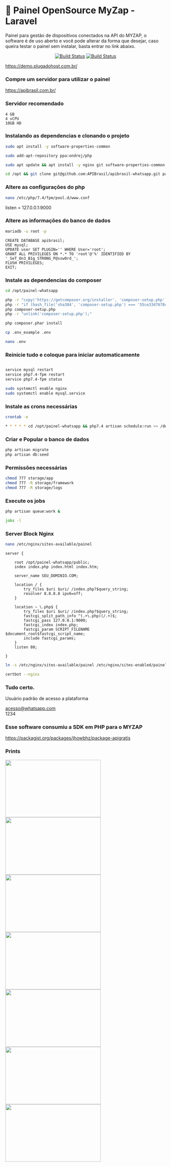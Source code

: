 # 🧪 Painel OpenSource MyZap - Laravel 
Painel para gestão de dispositivos conectados na API do MYZAP, o software é de uso aberto e você pode alterar da forma que desejar, caso queira testar o painel sem instalar, basta entrar no link abaixo.

<p align="center">
<a href="https://github.com/APIBrasil/apibrasil-whatsapp/actions"><img src="https://github.com/laravel/framework/workflows/tests/badge.svg" alt="Build Status"></a>
<a href="https://chat.whatsapp.com/KsxrUGIPWvUBYAjI1ogaGs"><img src="https://img.shields.io/badge/WhatsApp-Grupo%20do%20WhatsApp-green" alt="Build Status"></a>

</p>

https://demo.plugadohost.com.br/

### Compre um servidor para utilizar o painel

https://apibrasil.com.br/

### Servidor recomendado
```
4 GB 
4 vCPU
10GB HD
```

### Instalando as dependencias e clonando o projeto

```bash
sudo apt install -y software-properties-common
```

```bash
sudo add-apt-repository ppa:ondrej/php
```

```bash
sudo apt update && apt install -y nginx git software-properties-common unzip zip build-essential zlib1g-dev libncurses5-dev libgdbm-dev libnss3-dev libssl-dev libreadline-dev libffi-dev wget mariadb-server php7.4 php7.4-mbstring php7.4-xmlrpc php7.4-soap php7.4-gd php7.4-xml php7.4-cli php7.4-zip php7.4-bcmath php7.4-tokenizer php7.4-json php-pear php7.4-curl php7.4-intl php7.4-mysqli php7.4-fpm python3-certbot-nginx
```

```bash
cd /opt && git clone git@github.com:APIBrasil/apibrasil-whatsapp.git painel-whatsapp
```

### Altere as configurações do php

```bash
nano /etc/php/7.4/fpm/pool.d/www.conf
```

listen = 127.0.0.1:9000

### Altere as informações do banco de dados

```bash
mariadb -u root -p
```

```mysql
CREATE DATABASE apibrasil;
USE mysql;
UPDATE user SET PLUGIN='' WHERE User='root';
GRANT ALL PRIVILEGES ON *.* TO 'root'@'%' IDENTIFIED BY '_SeT_On3_B1g_STR0NG_P@ssw0rd_';
FLUSH PRIVILEGES;
EXIT;
```

### Instale as dependencias do composer

```bash
cd /opt/painel-whatsapp
```

```bash 
php -r "copy('https://getcomposer.org/installer', 'composer-setup.php');"
php -r "if (hash_file('sha384', 'composer-setup.php') === '55ce33d7678c5a611085589f1f3ddf8b3c52d662cd01d4ba75c0ee0459970c2200a51f492d557530c71c15d8dba01eae') { echo 'Installer verified'; } else { echo 'Installer corrupt'; unlink('composer-setup.php'); } echo PHP_EOL;"
php composer-setup.php
php -r "unlink('composer-setup.php');"
```

```bash
php composer.phar install
```

```bash
cp .env_example .env
```

```bash
nano .env
```

### Reinicie tudo e coloque para iniciar automaticamente

```bash 

service mysql restart
service php7.4-fpm restart
service php7.4-fpm status

sudo systemctl enable nginx
sudo systemctl enable mysql.service
```

### Instale as crons necessárias

```bash
crontab -e

* * * * * cd /opt/painel-whatsapp && php7.4 artisan schedule:run >> /dev/null 2>&1
```

### Criar e Popular o banco de dados
```bash
php artisan migrate
php artisan db:seed
```

### Permissões necessárias
```bash
chmod 777 storage/app
chmod 777 -R storage/framework
chmod 777 -R storage/logs
```

### Execute os jobs
```bash
php artisan queue:work &
```

```bash
jobs -l
```

### Server Block Nginx
```bash
nano /etc/nginx/sites-available/painel
```

```
server {

    root /opt/painel-whatsapp/public;
    index index.php index.html index.htm;

    server_name SEU_DOMINIO.COM;

    location / {
        try_files $uri $uri/ /index.php?$query_string;
        resolver 8.8.8.8 ipv6=off;
    }

    location ~ \.php$ {
        try_files $uri $uri/ /index.php?$query_string;
        fastcgi_split_path_info ^(.+\.php)(/.+)$;
        fastcgi_pass 127.0.0.1:9000;
        fastcgi_index index.php;
        fastcgi_param SCRIPT_FILENAME $document_root$fastcgi_script_name;
        include fastcgi_params;
    }
    listen 80;

}
```

```bash
ln -s /etc/nginx/sites-available/painel /etc/nginx/sites-enabled/painel
```

```bash
certbot --nginx
```

### Tudo certo.
Usuário padrão de acesso a plataforma

acesso@whatsapp.com <br />
1234

### Esse software consumiu a SDK em PHP para o MYZAP

https://packagist.org/packages/jhowbhz/package-apigratis

### Prints

<img src="https://i.imgur.com/UH9OXHs.png" width="300" height="180" /> <img src="https://i.imgur.com/zGzWKjg.png" width="300" height="180" /> <br /> 
<img src="https://i.imgur.com/1KYVNUD.png" width="300" height="180" /> <img src="https://i.imgur.com/URkVaSR.png" width="300" height="180" /> <br />
<img src="https://i.imgur.com/fbT60UQ.png" width="300" height="180" /> <img src="https://i.imgur.com/hZmjQkq.png" width="300" height="180" /> <br />
<img src="https://i.imgur.com/iBq8atI.png" width="300" height="180" /> 

